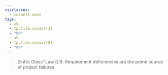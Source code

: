 ```yaml
---
cssclasses:
  - cornell-note
tags:
  - <%
  - tp.file.cursor(1)
  - "%>"
  - <%
  - tp.file.cursor(2)
  - "%>"
---
```


> [!info] Glass' Law (L1): Requirement deficiencies are the prime source of project failures






